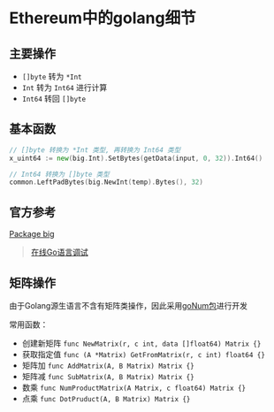 # Ethereum中的golang细节

## 主要操作

+ `[]byte` 转为 `*Int`
+ `Int` 转为 `Int64` 进行计算
+ `Int64` 转回 `[]byte`

## 基本函数

``` go
// []byte 转换为 *Int 类型, 再转换为 Int64 类型
x_uint64 := new(big.Int).SetBytes(getData(input, 0, 32)).Int64()

// Int64 转换为 []byte 类型
common.LeftPadBytes(big.NewInt(temp).Bytes(), 32)
```

## 官方参考

[Package big](https://golang.org/pkg/math/big/)

> [在线Go语言调试](http://go.jsrun.net/)

## 矩阵操作

由于Golang源生语言不含有矩阵类操作，因此采用[goNum包](https://github.com/chfenger/goNum/blob/master/Matrix.go)进行开发

常用函数：

+ 创建新矩阵 `func NewMatrix(r, c int, data []float64) Matrix {}`
+ 获取指定值 `func (A *Matrix) GetFromMatrix(r, c int) float64 {}`
+ 矩阵加 `func AddMatrix(A, B Matrix) Matrix {}`
+ 矩阵减 `func SubMatrix(A, B Matrix) Matrix {}`
+ 数乘 `func NumProductMatrix(A Matrix, c float64) Matrix {}`
+ 点乘 `func DotPruduct(A, B Matrix) Matrix {}`
